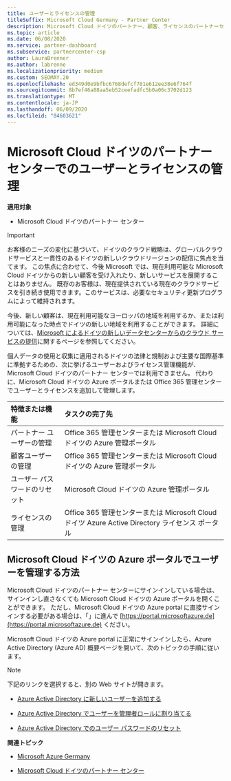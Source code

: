 ```yaml
---
title: ユーザーとライセンスの管理
titleSuffix: Microsoft Cloud Germany - Partner Center
description: Microsoft Cloud ドイツのパートナー、顧客、ライセンスのパートナーセンターを管理する方法と場所、およびパスワードのリセットについて説明します。
ms.topic: article
ms.date: 06/08/2020
ms.service: partner-dashboard
ms.subservice: partnercenter-csp
author: LauraBrenner
ms.author: labrenne
ms.localizationpriority: medium
ms.custom: SEOMAY.20
ms.openlocfilehash: ed349d0e9bfbc6768defcf781e612ee38e6f764f
ms.sourcegitcommit: 8b7ef46a88aa5eb52ceefadfc5b0a06c3702d123
ms.translationtype: MT
ms.contentlocale: ja-JP
ms.lasthandoff: 06/09/2020
ms.locfileid: "84603621"
---
```

# <a name="user-and-license-management-in-partner-center-for-microsoft-cloud-germany"></a>Microsoft Cloud ドイツのパートナー センターでのユーザーとライセンスの管理

**適用対象**

-  Microsoft Cloud ドイツのパートナー センター

> [!IMPORTANT]
> お客様のニーズの変化に基づいて、ドイツのクラウド戦略は、グローバルクラウドサービスと一貫性のあるドイツの新しいクラウドリージョンの配信に焦点を当てます。 この焦点に合わせて、今後 Microsoft では、現在利用可能な Microsoft Cloud ドイツからの新しい顧客を受け入れたり、新しいサービスを展開することはありません。 既存のお客様は、現在提供されている現在のクラウドサービスを引き続き使用できます。このサービスは、必要なセキュリティ更新プログラムによって維持されます。
>  
> 今後、新しい顧客は、現在利用可能なヨーロッパの地域を利用するか、または利用可能になった時点でドイツの新しい地域を利用することができます。 詳細については、[Microsoft によるドイツの新しいデータセンターからのクラウド サービスの提供](https://news.microsoft.com/europe/2018/08/31/microsoft-to-deliver-cloud-services-from-new-datacentres-in-germany-in-2019-to-meet-evolving-customer-needs/)に関するページを参照してください。

個人データの使用と収集に適用されるドイツの法律と規制および主要な国際基準に準拠するための、次に挙げるユーザーおよびライセンス管理機能が、Microsoft Cloud ドイツのパートナー センターでは利用できません。 代わりに、Microsoft Cloud ドイツの Azure ポータルまたは Office 365 管理センターでユーザーとライセンスを追加して管理します。

特徴または機能 | タスクの完了先
:--- | :---
パートナー ユーザーの管理 | Office 365 管理センターまたは Microsoft Cloud ドイツの Azure 管理ポータル
顧客ユーザーの管理 | Office 365 管理センターまたは Microsoft Cloud ドイツの Azure 管理ポータル
ユーザー パスワードのリセット | Microsoft Cloud ドイツの Azure 管理ポータル
ライセンスの管理 | Office 365 管理センターまたは Microsoft Cloud ドイツ Azure Active Directory ライセンス ポータル

## <a name="how-to-manage-users-in-the-azure-portal-for-microsoft-cloud-germany"></a>Microsoft Cloud ドイツの Azure ポータルでユーザーを管理する方法 

Microsoft Cloud ドイツのパートナー センターにサインインしている場合は、サインインし直さなくても Microsoft Cloud ドイツの Azure ポータルを開くことができます。 ただし、Microsoft Cloud ドイツの Azure portal に直接サインインする必要がある場合は、「」に進んで [https://portal.microsoftazure.de](https://portal.microsoftazure.de) ください。 

Microsoft Cloud ドイツの Azure portal に正常にサインインしたら、Azure Active Directory (Azure AD) 概要ページを開いて、次のトピックの手順に従います。

> [!NOTE]  
> 下記のリンクを選択すると、別の Web サイトが開きます。 

-  [Azure Active Directory に新しいユーザーを追加する](https://docs.microsoft.com/azure/active-directory/active-directory-users-create-azure-portal)

-  [Azure Active Directory でユーザーを管理者ロールに割り当てる](https://docs.microsoft.com/azure/active-directory/active-directory-users-assign-role-azure-portal)

-  [Azure Active Directory でのユーザー パスワードのリセット](https://docs.microsoft.com/azure/active-directory/active-directory-users-reset-password-azure-portal)

**関連トピック**

-  [Microsoft Azure Germany](https://azure.microsoft.com/global-infrastructure/germany/)

-  [Microsoft Cloud ドイツのパートナー センター](partner-center-for-microsoft-cloud-germany.md)


